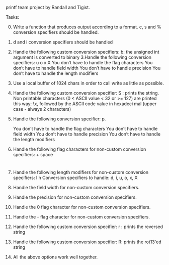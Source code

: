 printf team project by Randall and Tigist.

Tasks:

0. Write a function that produces output according to a format.
	c, s and % conversion specifiers should be handled.
1. d and i conversion specifiers should be handled
2. Handle the following custom conversion specifiers:
	b: the unsigned int argument is converted to binary
3.Handle the following conversion specifiers:
	u
	o
	x
	X
	You don’t have to handle the flag characters
	You don’t have to handle field width
	You don’t have to handle precision
	You don’t have to handle the length modifiers
4. Use a local buffer of 1024 chars in order to call write as little as possible.
5. Handle the following custom conversion specifier:
	S : prints the string.
	Non printable characters (0 < ASCII value < 32 or >= 127) are printed this way: \x, followed by the ASCII code value in hexadeci	mal (upper case - always 2 characters)
6. Handle the following conversion specifier: p.

	You don’t have to handle the flag characters
	You don’t have to handle field width
	You don’t have to handle precision
	You don’t have to handle the length modifiers
7. Handle the following flag characters for non-custom conversion specifiers:
	+
	space
	#
8. Handle the following length modifiers for non-custom conversion specifiers:
	l
	h
	Conversion specifiers to handle: d, i, u, o, x, X
9. Handle the field width for non-custom conversion specifiers.
10. Handle the precision for non-custom conversion specifiers.
11. Handle the 0 flag character for non-custom conversion specifiers.
12. Handle the - flag character for non-custom conversion specifiers.
13. Handle the following custom conversion specifier:
	r : prints the reversed string
14. Handle the following custom conversion specifier:
	R: prints the rot13'ed string
15. All the above options work well together.

